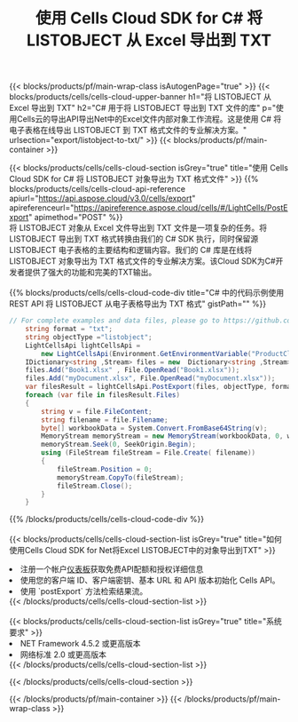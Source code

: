 ﻿---
title: 使用 Cells Cloud SDK for C# 将 LISTOBJECT 从 Excel 导出到 TXT
description:  Aspose.Cells Cloud REST API 支持使用 {2} 将 {0} 导出为 {1} 格式文件。
---
{{< blocks/products/pf/main-wrap-class isAutogenPage="true" >}}
{{< blocks/products/cells/cells-cloud-upper-banner h1="将 LISTOBJECT 从 Excel 导出到 TXT" h2="C# 用于将 LISTOBJECT 导出到 TXT 文件的库" p="使用Cells云的导出API导出Net中的Excel文件内部对象工作流程。这是使用 C# 将电子表格在线导出 LISTOBJECT 到 TXT 格式文件的专业解决方案。" urlsection="export/listobject-to-txt/" >}}
{{< blocks/products/pf/main-container >}}

{{< blocks/products/cells/cells-cloud-section isGrey="true" title="使用 Cells Cloud SDK for C# 将 LISTOBJECT 对象导出为 TXT 格式文件" >}}
{{% blocks/products/cells/cells-cloud-api-reference apiurl="https://api.aspose.cloud/v3.0/cells/export" apireferenceurl="https://apireference.aspose.cloud/cells/#/LightCells/PostExport" apimethod="POST" %}}
<br/>
将 LISTOBJECT 对象从 Excel 文件导出到 TXT 文件是一项复杂的任务。将 LISTOBJECT 导出到 TXT 格式转换由我们的 C# SDK 执行，同时保留源 LISTOBJECT 电子表格的主要结构和逻辑内容。我们的 C# 库是在线将 LISTOBJECT 对象导出为 TXT 格式文件的专业解决方案。该Cloud SDK为C#开发者提供了强大的功能和完美的TXT输出。
<br/>
<br/>
{{% blocks/products/cells/cells-cloud-code-div title="C# 中的代码示例使用 REST API 将 LISTOBJECT 从电子表格导出为 TXT 格式" gistPath="" %}}
  
```cs
// For complete examples and data files, please go to https://github.com/aspose-cells-cloud/aspose-cells-cloud-dotnet/
    string format = "txt";
    string objectType ="listobject";
    LightCellsApi lightCellsApi =
        new LightCellsApi(Environment.GetEnvironmentVariable("ProductClientId"), Environment.GetEnvironmentVariable("ProductClientSecret"));
    IDictionary<string ,Stream> files = new  Dictionary<string ,Stream>();
    files.Add("Book1.xlsx" , File.OpenRead("Book1.xlsx"));
    files.Add("myDocument.xlsx", File.OpenRead("myDocument.xlsx"));
    var filesResult = lightCellsApi.PostExport(files, objectType, format);
    foreach (var file in filesResult.Files)
    {
        string v = file.FileContent;
        string filename = file.Filename;
        byte[] workbookData = System.Convert.FromBase64String(v);
        MemoryStream memoryStream = new MemoryStream(workbookData, 0, workbookData.Length);
        memoryStream.Seek(0, SeekOrigin.Begin);
        using (FileStream fileStream = File.Create( filename))
        {
            fileStream.Position = 0;
            memoryStream.CopyTo(fileStream);
            fileStream.Close();
        }
    }
```
   
{{% /blocks/products/cells/cells-cloud-code-div %}}
<br/>
<br/>
{{< blocks/products/cells/cells-cloud-section-list isGrey="true" title="如何使用Cells Cloud SDK for Net将Excel LISTOBJECT中的对象导出到TXT" >}}
<li>注册一个帐户<a href="https://dashboard.aspose.cloud/">仪表板</a>获取免费API配额和授权详细信息</li>
<li>使用您的客户端 ID、客户端密钥、基本 URL 和 API 版本初始化 Cells API。</li>
<li>使用 `postExport` 方法检索结果流。</li>
{{< /blocks/products/cells/cells-cloud-section-list >}}
<br/>
<br/>
{{< blocks/products/cells/cells-cloud-section-list isGrey="true" title="系统要求" >}}
<li>NET Framework 4.5.2 或更高版本</li>
<li>网络标准 2.0 或更高版本</li>
{{< /blocks/products/cells/cells-cloud-section-list >}}

{{< /blocks/products/cells/cells-cloud-section >}}

{{< /blocks/products/pf/main-container >}}
{{< /blocks/products/pf/main-wrap-class >}}
